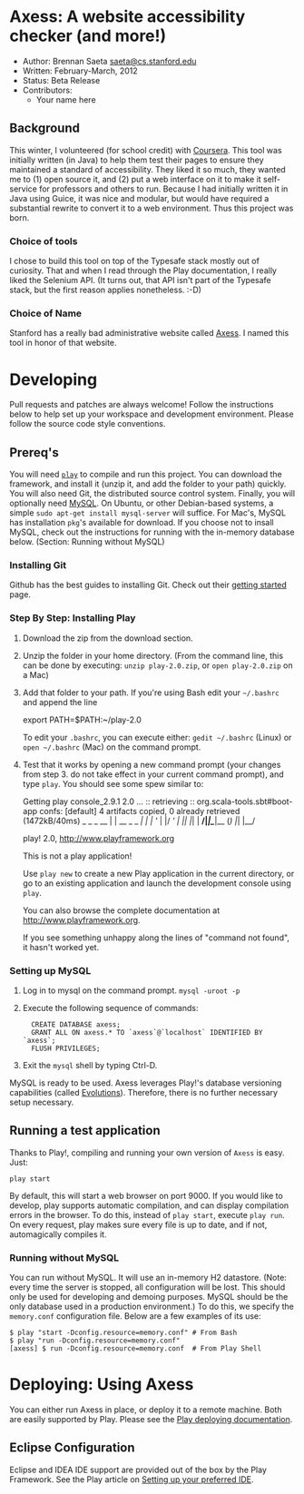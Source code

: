 <!--- Build this file by running `pandoc README.md > README.html` -->
# Axess: A website accessibility checker (and more!) #

 * Author: Brennan Saeta <saeta@cs.stanford.edu>
 * Written: February-March, 2012
 * Status: Beta Release
 * Contributors:
     - Your name here

## Background ##

This winter, I volunteered (for school credit) with [Coursera][coursera].
This tool was initially written (in Java) to help them test their pages
to ensure they maintained a standard of accessibility. They liked it so much,
they wanted me to (1) open source it, and (2) put a web interface on it to make
it self-service for professors and others to run. Because I had initially
written it in Java using Guice, it was nice and modular, but would have
required a substantial rewrite to convert it to a web environment. Thus this
project was born.

[coursera]: http://www.coursera.org/ "Coursera"

### Choice of tools ###

I chose to build this tool on top of the Typesafe stack mostly out of
curiosity. That and when I read through the Play documentation, I really
liked the Selenium API. (It turns out, that API isn't part of the Typesafe
stack, but the first reason applies nonetheless. :-D)

### Choice of Name ##

Stanford has a really bad administrative website called [Axess][axess]. I
named this tool in honor of that website.

[axess]:http://axess.stanford.edu "Axess - Stanford's Administrative Portal"

# Developing #

Pull requests and patches are always welcome! Follow the instructions below
to help set up your workspace and development environment. Please follow the
source code style conventions.

## Prereq's ##

You will need [`play`][play] to compile and run this project. You can download
the framework, and install it (unzip it, and add the folder to your path)
quickly. You will also need Git, the distributed source control system. Finally,
you will optionally need [MySQL](http://www.mysql.com/ "MySQL Database"). On
Ubuntu, or other Debian-based systems, a simple `sudo apt-get install mysql-server`
will suffice. For Mac's, MySQL has installation `pkg`'s available for download.
If you choose not to insall MySQL, check out the instructions for running with
the in-memory database below. (Section: Running without MySQL)

[play]: http://www.playframework.org/ "Play! Framework"

### Installing Git ###

Github has the best guides to installing Git. Check out their
[getting started][github] page.

[github]: http://help.github.com/set-up-git-redirect "Set Up Git"

### Step By Step: Installing Play ###

1. Download the zip from the download section.
2. Unzip the folder in your home directory. (From the command line, this can
   be done by executing: `unzip play-2.0.zip`, or `open play-2.0.zip` on a Mac)
3. Add that folder to your path. If you're using Bash edit your `~/.bashrc`
   and append the line

     export PATH=$PATH:~/play-2.0

   To edit your `.bashrc`, you can execute either: `gedit ~/.bashrc` (Linux)
   or `open ~/.bashrc` (Mac) on the command prompt.
4. Test that it works by opening a new command prompt (your changes from step
   3. do not take effect in your current command prompt), and type `play`. You
   should see some spew similar to:

     Getting play console_2.9.1 2.0 ...
     :: retrieving :: org.scala-tools.sbt#boot-app
	confs: [default]
	4 artifacts copied, 0 already retrieved (1472kB/40ms)
            _            _ 
      _ __ | | __ _ _  _| |
     | '_ \| |/ _' | || |_|
     |  __/|_|\____|\__ (_)
     |_|            |__/ 
             
     play! 2.0, http://www.playframework.org

     This is not a play application!

     Use `play new` to create a new Play application in the current directory,
     or go to an existing application and launch the development console using `play`.

     You can also browse the complete documentation at http://www.playframework.org.

   If you see something unhappy along the lines of "command not found", it hasn't
   worked yet.


### Setting up MySQL ###

1. Log in to mysql on the command prompt. `mysql -uroot -p`
2. Execute the following sequence of commands:

         CREATE DATABASE axess;
         GRANT ALL ON axess.* TO `axess`@`localhost` IDENTIFIED BY `axess`;
         FLUSH PRIVILEGES;

3. Exit the `mysql` shell by typing Ctrl-D.

MySQL is ready to be used. Axess leverages Play!'s database versioning
capabilities (called [Evolutions](https://github.com/playframework/Play20/wiki/Evolutions)).
Therefore, there is no further necessary setup necessary.

## Running a test application ##

Thanks to Play!, compiling and running your own version of `Axess` is easy.
Just:

    play start

By default, this will start a web browser on port 9000. If you would like to
develop, play supports automatic compilation, and can display compilation
errors in the browser. To do this, instead of `play start`, execute `play run`.
On every request, play makes sure every file is up to date, and if not, automagically
compiles it.

### Running without MySQL ###

You can run without MySQL. It will use an in-memory H2 datastore. (Note: every
time the server is stopped, all configuration will be lost. This should only
be used for developing and demoing purposes. MySQL should be the only
database used in a production environment.) To do this, we specify the
`memory.conf` configuration file. Below are a few examples of its use:

    $ play "start -Dconfig.resource=memory.conf" # From Bash
    $ play "run -Dconfig.resource=memory.conf"
    [axess] $ run -Dconfig.resource=memory.conf  # From Play Shell

# Deploying: Using Axess #

You can either run Axess in place, or deploy it to a remote machine. Both are
easily supported by Play. Please see the [Play deploying
documentation][play-deploy].

[play-deploy]: https://github.com/playframework/Play20/wiki/Production "Deploying Play! Applications"

## Eclipse Configuration ##

Eclipse and IDEA IDE support are provided out of the box by the Play Framework.
See the Play article on [Setting up your preferred IDE][ide].

[ide]: https://github.com/playframework/Play20/wiki/IDE "Set up your IDE"
